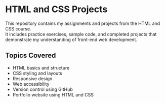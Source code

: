 # HTML and CSS Projects

This repository contains my assignments and projects from the HTML and CSS course.  
It includes practice exercises, sample code, and completed projects that demonstrate my understanding of front-end web development.

## Topics Covered
- HTML basics and structure
- CSS styling and layouts
- Responsive design
- Web accessibility
- Version control using GitHub
- Portfolio website using HTML and CSS

